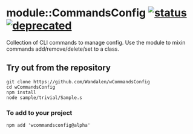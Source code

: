 
# module::CommandsConfig [![status](https://github.com/Wandalen/wCommandsConfig/actions/workflows/StandardPublish.yml/badge.svg)](https://github.com/Wandalen/wCommandsConfig/actions/workflows/StandardPublish.yml) [![deprecated](https://img.shields.io/badge/stability-deprecated-red.svg)](https://github.com/emersion/stability-badges#deprecated)

Collection of CLI commands to manage config. Use the module to mixin commands add/remove/delete/set to a class.

## Try out from the repository
```
git clone https://github.com/Wandalen/wCommandsConfig
cd wCommandsConfig
npm install
node sample/trivial/Sample.s
```

### To add to your project
```
npm add 'wcommandsconfig@alpha'
```

